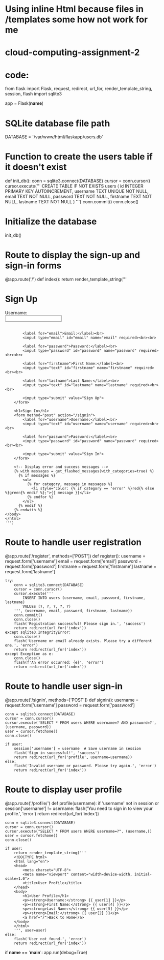 # Using inline Html because files in /templates some how not work for me
# cloud-computing-assignment-2
# code:
from flask import Flask, request, redirect, url_for, render_template_string, session, flash
import sqlite3

app = Flask(__name__)

# SQLite database file path
DATABASE = '/var/www/html/flaskapp/users.db'

# Function to create the users table if it doesn't exist
def init_db():
    conn = sqlite3.connect(DATABASE)
    cursor = conn.cursor()
    cursor.execute('''
        CREATE TABLE IF NOT EXISTS users (
            id INTEGER PRIMARY KEY AUTOINCREMENT,
            username TEXT UNIQUE NOT NULL,
            email TEXT NOT NULL,
            password TEXT NOT NULL,
            firstname TEXT NOT NULL,
            lastname TEXT NOT NULL
        )
    ''')
    conn.commit()
    conn.close()

# Initialize the database
init_db()

# Route to display the sign-up and sign-in forms
@app.route('/')
def index():
    return render_template_string('''
    <!DOCTYPE html>
    <html lang="en">
    <head>
        <meta charset="UTF-8">
        <meta name="viewport" content="width=device-width, initial-scale=1.0">
        <title>Sign Up / Sign In</title>
    </head>
    <body>
        <h1>Sign Up</h1>
        <form method="post" action="/register">
            <label for="username">Username:</label><br>
            <input type="text" id="username" name="username" required><br><br>
            
            <label for="email">Email:</label><br>
            <input type="email" id="email" name="email" required><br><br>
            
            <label for="password">Password:</label><br>
            <input type="password" id="password" name="password" required><br><br>
            
            <label for="firstname">First Name:</label><br>
            <input type="text" id="firstname" name="firstname" required><br><br>
            
            <label for="lastname">Last Name:</label><br>
            <input type="text" id="lastname" name="lastname" required><br><br>
            
            <input type="submit" value="Sign Up">
        </form>

        <h1>Sign In</h1>
        <form method="post" action="/signin">
            <label for="username">Username:</label><br>
            <input type="text" id="username" name="username" required><br><br>
            
            <label for="password">Password:</label><br>
            <input type="password" id="password" name="password" required><br><br>
            
            <input type="submit" value="Sign In">
        </form>

        <!-- Display error and success messages -->
        {% with messages = get_flashed_messages(with_categories=true) %}
          {% if messages %}
            <ul>
              {% for category, message in messages %}
                <li style="color: {% if category == 'error' %}red{% else %}green{% endif %};">{{ message }}</li>
              {% endfor %}
            </ul>
          {% endif %}
        {% endwith %}
    </body>
    </html>
    ''')

# Route to handle user registration
@app.route('/register', methods=['POST'])
def register():
    username = request.form['username']
    email = request.form['email']
    password = request.form['password']
    firstname = request.form['firstname']
    lastname = request.form['lastname']

    try:
        conn = sqlite3.connect(DATABASE)
        cursor = conn.cursor()
        cursor.execute('''
            INSERT INTO users (username, email, password, firstname, lastname)
            VALUES (?, ?, ?, ?, ?)
        ''', (username, email, password, firstname, lastname))
        conn.commit()
        conn.close()
        flash('Registration successful! Please sign in.', 'success')
        return redirect(url_for('index'))
    except sqlite3.IntegrityError:
        conn.close()
        flash('Username or email already exists. Please try a different one.', 'error')
        return redirect(url_for('index'))
    except Exception as e:
        conn.close()
        flash(f'An error occurred: {e}', 'error')
        return redirect(url_for('index'))

# Route to handle user sign-in
@app.route('/signin', methods=['POST'])
def signin():
    username = request.form['username']
    password = request.form['password']

    conn = sqlite3.connect(DATABASE)
    cursor = conn.cursor()
    cursor.execute('SELECT * FROM users WHERE username=? AND password=?', (username, password))
    user = cursor.fetchone()
    conn.close()

    if user:
        session['username'] = username  # Save username in session
        flash('Sign in successful!', 'success')
        return redirect(url_for('profile', username=username))
    else:
        flash('Invalid username or password. Please try again.', 'error')
        return redirect(url_for('index'))

# Route to display user profile
@app.route('/profile/<username>')
def profile(username):
    if 'username' not in session or session['username'] != username:
        flash('You need to sign in to view your profile.', 'error')
        return redirect(url_for('index'))

    conn = sqlite3.connect(DATABASE)
    cursor = conn.cursor()
    cursor.execute("SELECT * FROM users WHERE username=?", (username,))
    user = cursor.fetchone()
    conn.close()

    if user:
        return render_template_string('''
        <!DOCTYPE html>
        <html lang="en">
        <head>
            <meta charset="UTF-8">
            <meta name="viewport" content="width=device-width, initial-scale=1.0">
            <title>User Profile</title>
        </head>
        <body>
            <h1>User Profile</h1>
            <p><strong>Username:</strong> {{ user[1] }}</p>
            <p><strong>First Name:</strong> {{ user[4] }}</p>
            <p><strong>Last Name:</strong> {{ user[5] }}</p>
            <p><strong>Email:</strong> {{ user[2] }}</p>
            <a href="/">Back to Home</a>
        </body>
        </html>
        ''', user=user)
    else:
        flash('User not found.', 'error')
        return redirect(url_for('index'))

if __name__ == '__main__':
    app.run(debug=True)

